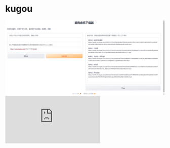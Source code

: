 # kugou
![a](https://github.com/Daniel-Photography/kugou/blob/2a6195b6815e635379aa46a60927b3ebff3f4492/%E5%B1%8F%E5%B9%95%E6%88%AA%E5%9B%BE%202023-12-17%20092059.png)
![b](https://github.com/Daniel-Photography/kugou/blob/984b7c1f6fda5e846d3f29e1cf16609ce1f03ac1/kugou.py)
